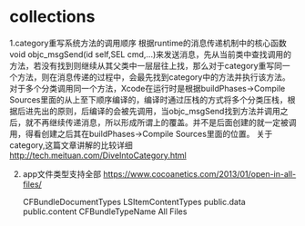# collections

1.category重写系统方法的调用顺序
根据runtime的消息传递机制中的核心函数void objc_msgSend(id self,SEL cmd,...)来发送消息，先从当前类中查找调用的方法，若没有找到则继续从其父类中一层层往上找，那么对于category重写同一个方法，则在消息传递的过程中，会最先找到category中的方法并执行该方法。对于多个分类调用同一个方法，Xcode在运行时是根据buildPhases->Compile Sources里面的从上至下顺序编译的，编译时通过压栈的方式将多个分类压栈，根据后进先出的原则，后编译的会被先调用，当objc_msgSend找到方法并调用之后，就不再继续传递消息，所以形成所谓上的覆盖。并不是后面创建的就一定被调用，得看创建之后其在buildPhases->Compile Sources里面的位置。
关于category,这篇文章讲解的比较详细 <font color=#00ffff>http://tech.meituan.com/DiveIntoCategory.html</font>

2. app文件类型支持全部
https://www.cocoanetics.com/2013/01/open-in-all-files/

	<key>CFBundleDocumentTypes</key>
	<array>
		<dict>
			<key>LSItemContentTypes</key>
			<array>
				<string>public.data</string>
				<string>public.content</string>
			</array>
			<key>CFBundleTypeName</key>
			<string>All Files</string>
		</dict>
	</array>

